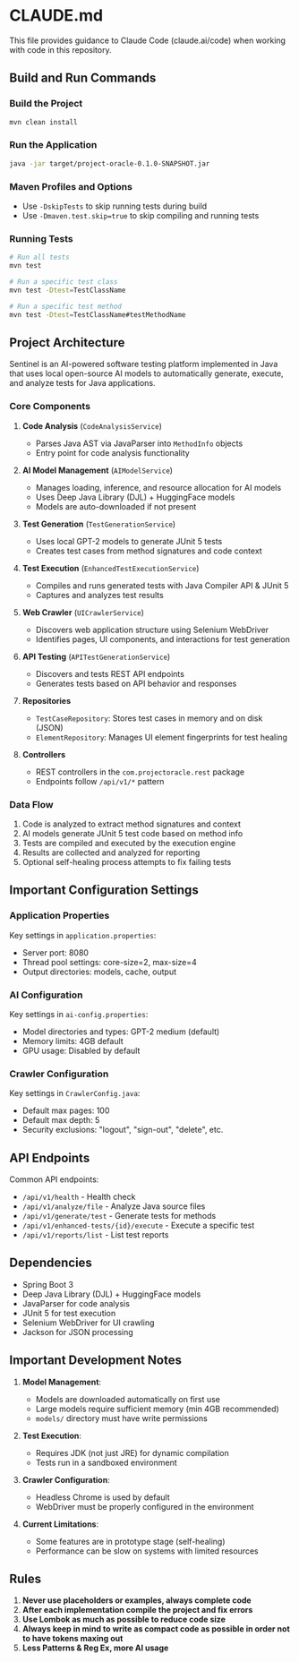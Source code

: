 # CLAUDE.md

This file provides guidance to Claude Code (claude.ai/code) when working with code in this repository.

## Build and Run Commands

### Build the Project
```bash
mvn clean install
```

### Run the Application
```bash
java -jar target/project-oracle-0.1.0-SNAPSHOT.jar
```

### Maven Profiles and Options
- Use `-DskipTests` to skip running tests during build
- Use `-Dmaven.test.skip=true` to skip compiling and running tests

### Running Tests
```bash
# Run all tests
mvn test

# Run a specific test class
mvn test -Dtest=TestClassName

# Run a specific test method
mvn test -Dtest=TestClassName#testMethodName
```

## Project Architecture

Sentinel is an AI-powered software testing platform implemented in Java that uses local open-source AI models to automatically generate, execute, and analyze tests for Java applications.

### Core Components

1. **Code Analysis** (`CodeAnalysisService`)
   - Parses Java AST via JavaParser into `MethodInfo` objects
   - Entry point for code analysis functionality

2. **AI Model Management** (`AIModelService`)
   - Manages loading, inference, and resource allocation for AI models
   - Uses Deep Java Library (DJL) + HuggingFace models
   - Models are auto-downloaded if not present

3. **Test Generation** (`TestGenerationService`)
   - Uses local GPT-2 models to generate JUnit 5 tests
   - Creates test cases from method signatures and code context

4. **Test Execution** (`EnhancedTestExecutionService`)
   - Compiles and runs generated tests with Java Compiler API & JUnit 5
   - Captures and analyzes test results

5. **Web Crawler** (`UICrawlerService`)
   - Discovers web application structure using Selenium WebDriver
   - Identifies pages, UI components, and interactions for test generation

6. **API Testing** (`APITestGenerationService`)
   - Discovers and tests REST API endpoints
   - Generates tests based on API behavior and responses

7. **Repositories**
   - `TestCaseRepository`: Stores test cases in memory and on disk (JSON)
   - `ElementRepository`: Manages UI element fingerprints for test healing

8. **Controllers**
   - REST controllers in the `com.projectoracle.rest` package
   - Endpoints follow `/api/v1/*` pattern

### Data Flow

1. Code is analyzed to extract method signatures and context
2. AI models generate JUnit 5 test code based on method info
3. Tests are compiled and executed by the execution engine
4. Results are collected and analyzed for reporting
5. Optional self-healing process attempts to fix failing tests

## Important Configuration Settings

### Application Properties

Key settings in `application.properties`:
- Server port: 8080
- Thread pool settings: core-size=2, max-size=4
- Output directories: models, cache, output

### AI Configuration

Key settings in `ai-config.properties`:
- Model directories and types: GPT-2 medium (default)
- Memory limits: 4GB default
- GPU usage: Disabled by default

### Crawler Configuration

Key settings in `CrawlerConfig.java`:
- Default max pages: 100
- Default max depth: 5
- Security exclusions: "logout", "sign-out", "delete", etc.

## API Endpoints

Common API endpoints:
- `/api/v1/health` - Health check
- `/api/v1/analyze/file` - Analyze Java source files
- `/api/v1/generate/test` - Generate tests for methods
- `/api/v1/enhanced-tests/{id}/execute` - Execute a specific test
- `/api/v1/reports/list` - List test reports

## Dependencies

- Spring Boot 3
- Deep Java Library (DJL) + HuggingFace models
- JavaParser for code analysis
- JUnit 5 for test execution
- Selenium WebDriver for UI crawling
- Jackson for JSON processing

## Important Development Notes

1. **Model Management**:
   - Models are downloaded automatically on first use
   - Large models require sufficient memory (min 4GB recommended)
   - `models/` directory must have write permissions

2. **Test Execution**:
   - Requires JDK (not just JRE) for dynamic compilation
   - Tests run in a sandboxed environment

3. **Crawler Configuration**:
   - Headless Chrome is used by default
   - WebDriver must be properly configured in the environment

4. **Current Limitations**:
   - Some features are in prototype stage (self-healing)
   - Performance can be slow on systems with limited resources

## Rules
1. **Never use placeholders or examples, always complete code**
2. **After each implementation compile the project and fix errors**
3. **Use Lombok as much as possible to reduce code size**
4. **Always keep in mind to write as compact code as possible in order not to have tokens maxing out**
5. **Less Patterns & Reg Ex, more AI usage**